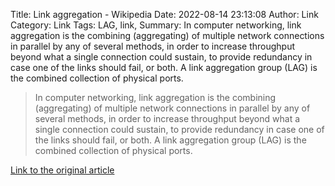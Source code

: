Title: Link aggregation - Wikipedia
Date: 2022-08-14 23:13:08
Author: Link
Category: Link
Tags: LAG, link, 
Summary: In computer networking, link aggregation is the combining (aggregating) of multiple network connections in parallel by any of several methods, in order to increase throughput beyond what a single connection could sustain, to provide redundancy in case one of the links should fail, or both. A link aggregation group (LAG) is the combined collection of physical ports.

> In computer networking, link aggregation is the combining (aggregating) of multiple network connections in parallel by any of several methods, in order to increase throughput beyond what a single connection could sustain, to provide redundancy in case one of the links should fail, or both. A link aggregation group (LAG) is the combined collection of physical ports.

[Link to the original article](https://en.wikipedia.org/wiki/Link_aggregation)
